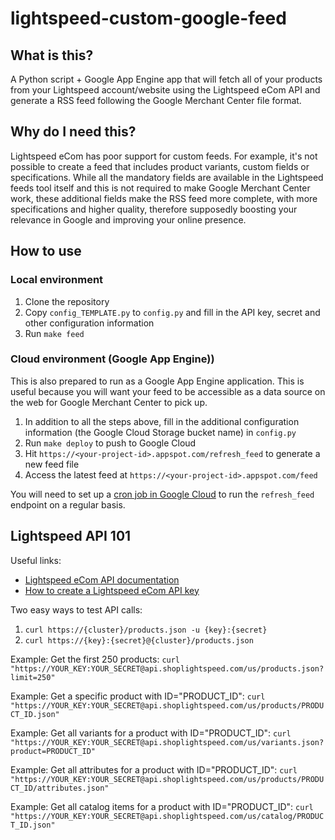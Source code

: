 # lightspeed-custom-google-feed

## What is this?

A Python script + Google App Engine app that will fetch all of your products from your Lightspeed account/website using the Lightspeed eCom API and generate a RSS feed following the Google Merchant Center file format.

## Why do I need this?

Lightspeed eCom has poor support for custom feeds. For example, it's not possible to create a feed that includes product variants, custom fields or specifications. While all the mandatory fields are available in the Lightspeed feeds tool itself and this is not required to make Google Merchant Center work, these additional fields make the RSS feed more complete, with more specifications and higher quality, therefore supposedly boosting your relevance in Google and improving your online presence.

## How to use

### Local environment

1. Clone the repository
2. Copy `config_TEMPLATE.py` to `config.py` and fill in the API key, secret and other configuration information
3. Run `make feed`

### Cloud environment (Google App Engine))

This is also prepared to run as a Google App Engine application. This is useful because you will want your feed to be accessible as a data source on the web for Google Merchant Center to pick up.

1. In addition to all the steps above, fill in the additional configuration information (the Google Cloud Storage bucket name) in `config.py`
2. Run `make deploy` to push to Google Cloud
3. Hit `https://<your-project-id>.appspot.com/refresh_feed` to generate a new feed file
4. Access the latest feed at `https://<your-project-id>.appspot.com/feed`

You will need to set up a [cron job in Google Cloud](https://cloud.google.com/scheduler/docs/schedule-run-cron-job) to run the `refresh_feed` endpoint on a regular basis.

## Lightspeed API 101

Useful links:
- [Lightspeed eCom API documentation](https://developers.lightspeedhq.com/ecom/introduction/introduction/)
- [How to create a Lightspeed eCom API key](https://ecom-support.lightspeedhq.com/hc/en-us/articles/1260804034770-Creating-API-keys)

Two easy ways to test API calls:
1. `curl https://{cluster}/products.json -u {key}:{secret}`
2. `curl https://{key}:{secret}@{cluster}/products.json`

Example: Get the first 250 products:
`curl "https://YOUR_KEY:YOUR_SECRET@api.shoplightspeed.com/us/products.json?limit=250"`

Example: Get a specific product with ID="PRODUCT_ID":
`curl "https://YOUR_KEY:YOUR_SECRET@api.shoplightspeed.com/us/products/PRODUCT_ID.json"`

Example: Get all variants for a product with ID="PRODUCT_ID":
`curl "https://YOUR_KEY:YOUR_SECRET@api.shoplightspeed.com/us/variants.json?product=PRODUCT_ID"`

Example: Get all attributes for a product with ID="PRODUCT_ID":
`curl "https://YOUR_KEY:YOUR_SECRET@api.shoplightspeed.com/us/products/PRODUCT_ID/attributes.json"`

Example: Get all catalog items for a product with ID="PRODUCT_ID":
`curl "https://YOUR_KEY:YOUR_SECRET@api.shoplightspeed.com/us/catalog/PRODUCT_ID.json"`